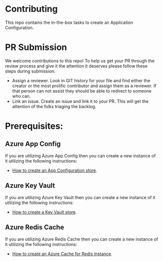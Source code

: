 ﻿
# Contributing

This repo contains the in-the-box tasks to create an Application Configuration. 

# PR Submission

We welcome contributions to this repo!  To help us get your PR through the review process and give it the attention it deserves please follow these steps during submission:

- Assign a reviewer.  Look in GIT history for your file and find either the creator or the most prolific contributor and assign them as a reviewer.  If that person can not assist they should be able to redirect to someone who can.
- Link an issue. Create an issue and link it to your PR.  This will get the attention of the folks triaging the backlog.


# Prerequisites: 

## Azure App Config
If you are utilizing Azure App Config then you can create a new instance of it utilizing the following instructions: 
- [How to create an App Configuration store](https://docs.microsoft.com/en-us/azure/azure-app-configuration/quickstart-dotnet-core-app#create-an-app-configuration-store).

## Azure Key Vault
If you are utilizing Azure Key Vault then you can create a new instance of it utilizing the following instructions: 
- [How to create a Key Vault store](https://docs.microsoft.com/en-us/azure/key-vault/general/quick-create-portal#sign-in-to-azure).

## Azure Redis Cache
If you are utilizing Azure Redis Cache then you can create a new instance of it utilizing the following instructions: 
- [How to create an Azure Cache for Redis instance](https://docs.microsoft.com/en-us/azure/azure-cache-for-redis/quickstart-create-redis).